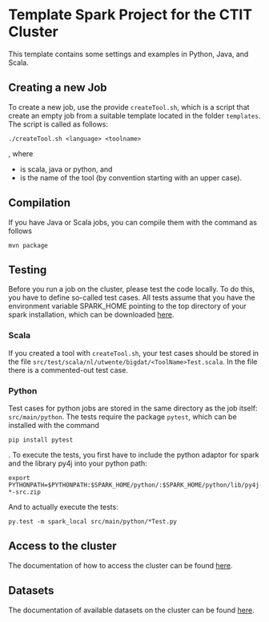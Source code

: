 # Template Spark Project for the CTIT Cluster

This template contains some settings and examples in Python, Java, and Scala.

## Creating a new Job

To create a new job, use the provide ``createTool.sh``, which is a script that create an empty job 
from a suitable template located in the folder ``templates``. The script is called as follows:

    ./createTool.sh <language> <toolname>

, where

* <langauge> is scala, java or python, and
* <toolname> is the name of the tool (by convention starting with an upper case).
  
## Compilation

If you have Java or Scala jobs, you can compile them with the command as follows

    mvn package
    
## Testing

Before you run a job on the cluster, please test the code locally. To do this, 
you have to define so-called test cases. All tests assume that you have the environment variable SPARK_HOME 
pointing to the top directory of your spark installation, which can be downloaded [here](http://spark.apache.org/downloads.html). 


### Scala

If you created a tool with ``createTool.sh``, your test cases should be stored in the file
``src/test/scala/nl/utwente/bigdat/<ToolName>Test.scala``. In the file there is a commented-out
test case.

### Python

Test cases for python jobs are stored in the same directory as the
job itself: ``src/main/python``.  The tests require the package
``pytest``, which can be installed with the command 

    pip install pytest

. To execute the tests, you first have to include the python
adaptor for spark and the library py4j into your python path:

    export PYTHONPATH=$PYTHONPATH:$SPARK_HOME/python/:$SPARK_HOME/python/lib/py4j-*-src.zip
    
And to actually execute the tests:

    py.test -m spark_local src/main/python/*Test.py

## Access to the cluster

The documentation of how to access the cluster can be found [here](access.md).

## Datasets

The documentation of available datasets on the cluster can be found [here](data.md).